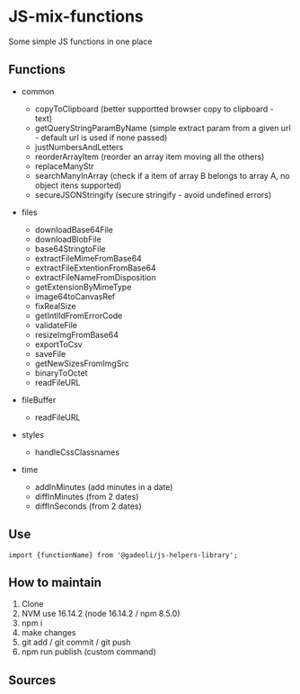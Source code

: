 # JS-mix-functions

Some simple JS functions in one place

## Functions

- common  
  - copyToClipboard (better supportted browser copy to clipboard - text)  
  - getQueryStringParamByName (simple extract param from a given url - default url is used if none passed)  
  - justNumbersAndLetters  
  - reorderArrayItem  (reorder an array item moving all the others)  
  - replaceManyStr  
  - searchManyInArray (check if a item of array B belongs to array A, no object itens supported)  
  - secureJSONStringify (secure stringify - avoid undefined errors)  

- files
  - downloadBase64File  
  - downloadBlobFile  
  - base64StringtoFile  
  - extractFileMimeFromBase64  
  - extractFileExtentionFromBase64  
  - extractFileNameFromDisposition    
  - getExtensionByMimeType  
  - image64toCanvasRef   
  - fixRealSize  
  - getIntlIdFromErrorCode    
  - validateFile  
  - resizeImgFromBase64  
  - exportToCsv  
  - saveFile  
  - getNewSizesFromImgSrc  
  - binaryToOctet  
  - readFileURL  

- fileBuffer  
  - readFileURL   

- styles  
  - handleCssClassnames  

- time  
  - addInMinutes  (add minutes in a date)  
  - diffInMinutes (from 2 dates)  
  - diffInSeconds (from 2 dates)  


## Use

```
import {functionName} from '@gadeoli/js-helpers-library';
```

## How to maintain

1. Clone  
2. NVM use 16.14.2 (node 16.14.2 / npm 8.5.0)  
3. npm i  
4. make changes  
5. git add / git commit / git push  
6. npm run publish (custom command)  

## Sources

